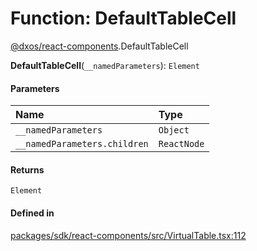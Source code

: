 # Function: DefaultTableCell

[@dxos/react-components](../modules/dxos_react_components.md).DefaultTableCell

**DefaultTableCell**(`__namedParameters`): `Element`

#### Parameters

| Name | Type |
| :------ | :------ |
| `__namedParameters` | `Object` |
| `__namedParameters.children` | `ReactNode` |

#### Returns

`Element`

#### Defined in

[packages/sdk/react-components/src/VirtualTable.tsx:112](https://github.com/dxos/dxos/blob/main/packages/sdk/react-components/src/VirtualTable.tsx#L112)
